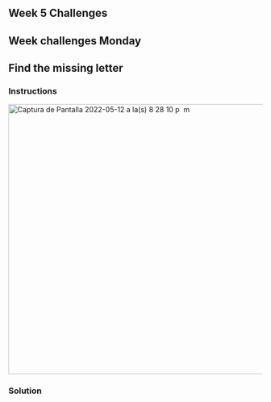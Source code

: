 ## Week 5 Challenges

## Week challenges Monday
## Find the missing letter
### Instructions
<img width="535" alt="Captura de Pantalla 2022-05-12 a la(s) 8 28 10 p  m" src="https://user-images.githubusercontent.com/91048093/168199380-1166e15e-40ef-43fb-85fc-4f869e9c6efe.png">

### Solution
